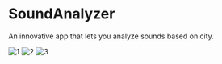 # SoundAnalyzer
 An innovative app that lets you analyze sounds based on city.
 
![1](https://github.com/sertaci/Sound-Analyzer/assets/74237094/2e16cd13-37bb-41fd-ae6f-feda4a03a7a1)
 ![2](https://github.com/sertaci/Sound-Analyzer/assets/74237094/6571eaf4-f1bf-4b0c-8363-c417aecf52a3) ![3](https://github.com/sertaci/Sound-Analyzer/assets/74237094/fd5d33d0-7c6d-4623-84da-d618186f5980)
